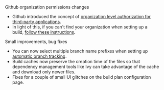 Github organization permissions changes

* Github introduced the concept of [organization level authorization for third-party applications](https://help.github.com/articles/about-third-party-application-restrictions/).
* In light of this, if you can't find your organization when setting up a build, [follow these instructions](https://snap-ci.com/github_repositories/new).

Small improvements, bug fixes

* You can now select multiple branch name prefixes when setting up [automatic branch tracking](https://docs.snap-ci.com/working-with-branches/automatic-branch-tracking/).
* Build caches now preserve the creation time of the files so that dependency management tools like Ivy can take advantage of the cache and download only newer files.
* Fixes for a couple of small UI glitches on the build plan configuration page.
